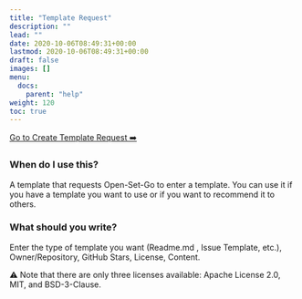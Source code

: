 ```yaml
---
title: "Template Request"
description: ""
lead: ""
date: 2020-10-06T08:49:31+00:00
lastmod: 2020-10-06T08:49:31+00:00
draft: false
images: []
menu:
  docs:
    parent: "help"
weight: 120
toc: true
---
```


[Go to Create Template Request ➡️](https://github.com/AgainIoT/Open-Set-Go/issues/new?assignees=&labels=template-request&projects=&template=Templates.yml&title=%F0%9F%93%83+%5BTEMPLATE+REQUEST%5D+-+%3Ctitle%3E)

### When do I use this?

A template that requests Open-Set-Go to enter a template. You can use it if you have a template you want to use or if you want to recommend it to others.

### What should you write?

Enter the type of template you want (Readme.md , Issue Template, etc.), Owner/Repository, GitHub Stars, License, Content.

⚠️ Note that there are only three licenses available: Apache License 2.0, MIT, and BSD-3-Clause.
